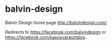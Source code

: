 # balvin-design
Balvin Design home page
http://balvindesign.com/

Redirects to https://facebook.com/balvindesign or https://facebook.com/kaposvarasztalos.
